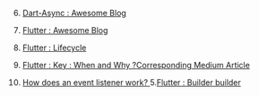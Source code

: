 6. [Dart-Async : Awesome Blog](https://www.didierboelens.com/2019/01/futures-isolates-event-loop/)

1. [Flutter : Awesome Blog](https://www.didierboelens.com/)
2. [Flutter : Lifecycle](https://www.bookstack.cn/read/flutterbyexample/aebe8dda4df3319f.md)
3. [Flutter : Key : When and Why ?](https://www.youtube.com/watch?v=kn0EOS-ZiIc)[Corresponding Medium Article](https://medium.com/flutter/keys-what-are-they-good-for-13cb51742e7d)
4. [How does an event listener work?
](https://softwareengineering.stackexchange.com/questions/363397/how-does-an-event-listener-work)
5.[Flutter : Builder builder](https://stackoverflow.com/questions/52088889/can-someone-explain-to-me-what-the-builder-class-does-in-flutter#:~:text=Terminology%3A,name%20for%20a%20lambda%20function.)

